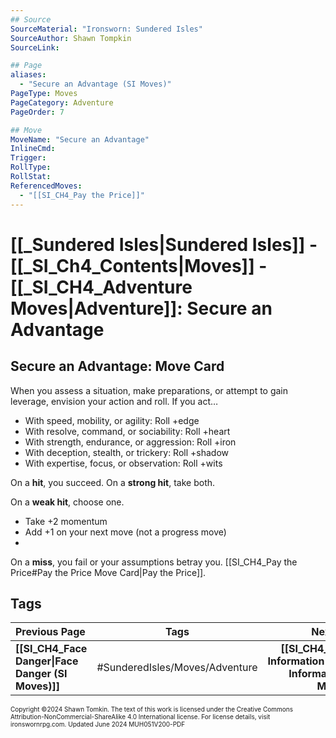 ```yaml
---
## Source
SourceMaterial: "Ironsworn: Sundered Isles"
SourceAuthor: Shawn Tompkin
SourceLink: 

## Page
aliases: 
  - "Secure an Advantage (SI Moves)"
PageType: Moves
PageCategory: Adventure
PageOrder: 7

## Move
MoveName: "Secure an Advantage"
InlineCmd: 
Trigger: 
RollType: 
RollStat: 
ReferencedMoves:
  - "[[SI_CH4_Pay the Price]]"
---
```

# [[_Sundered Isles|Sundered Isles]] - [[_SI_Ch4_Contents|Moves]] - [[_SI_CH4_Adventure Moves|Adventure]]: Secure an Advantage
## Secure an Advantage: Move Card
When you assess a situation, make preparations, or attempt to gain leverage, envision your action and roll. If you act…

- With speed, mobility, or agility: Roll +edge
- With resolve, command, or sociability: Roll +heart
- With strength, endurance, or aggression: Roll +iron
- With deception, stealth, or trickery: Roll +shadow
- With expertise, focus, or observation: Roll +wits

On a **hit**, you succeed. On a **strong hit**, take both.

On a **weak hit**, choose one.
- Take +2 momentum
- Add +1 on your next move (not a progress move)
- 
On a **miss**, you fail or your assumptions betray you. [[SI_CH4_Pay the Price#Pay the Price Move Card|Pay the Price]].

## Tags

| Previous Page | Tags | Next Page |
| :--- | :---: | ---: |
| **[[SI_CH4_Face Danger\|Face Danger (SI Moves)]]** | #SunderedIsles/Moves/Adventure | **[[SI_CH4_Gather Information\|Gather Information (SI Moves)]]** |

<font size=-2>Copyright ©2024 Shawn Tomkin. The text of this work is licensed under the Creative Commons Attribution-NonCommercial-ShareAlike 4.0 International license. For license details, visit ironswornrpg.com. Updated June 2024 MUH051V200-PDF</font>